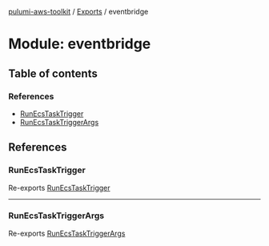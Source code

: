 [pulumi-aws-toolkit](../README.md) / [Exports](../modules.md) / eventbridge

# Module: eventbridge

## Table of contents

### References

- [RunEcsTaskTrigger](eventbridge.md#runecstasktrigger)
- [RunEcsTaskTriggerArgs](eventbridge.md#runecstasktriggerargs)

## References

### RunEcsTaskTrigger

Re-exports [RunEcsTaskTrigger](../classes/ecs.RunEcsTaskTrigger.md)

___

### RunEcsTaskTriggerArgs

Re-exports [RunEcsTaskTriggerArgs](../interfaces/ecs.RunEcsTaskTriggerArgs.md)
